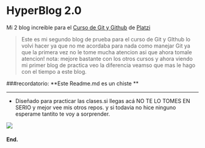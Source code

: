 # HyperBlog 2.0  

Mi 2 blog increible para el [Curso de Git y Github](https://platzi.com/curso/git-github) de [Platzi](htpps://platzi.com/cursos)

> Este es mi segundo blog de prueba para el curso de Git y GIthub lo volvi hacer ya que no me acordaba para nada como manejar Git ya que la primera vez no le tome mucha atencion asi que ahora tomale atencion!
>nota:  mejore bastante con los otros cursos y ahora viendo mi primer blog de practica veo la diferencia veamso que mas le hago con el tiempo a este blog.


###recordatorio:
**Este Readme.md es un chiste **

------------

- Diseñado para practicar las clases.si llegas acá NO TE LO TOMES EN SERIO y mejor vee mis otros repos. y si todavia no hice ninguno esperame tantito te voy a  sorprender.


[![](https://i.pinimg.com/originals/e5/ed/fc/e5edfcb50900d1ffa4a7d51564411281.gif)](http://https://i.pinimg.com/originals/e5/ed/fc/e5edfcb50900d1ffa4a7d51564411281.gif)
#### End.

